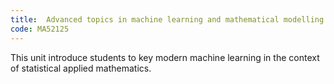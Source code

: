 ```yaml
---
title:  Advanced topics in machine learning and mathematical modelling
code: MA52125
---
```

This unit introduce students to key modern machine learning in the context of statistical applied mathematics.